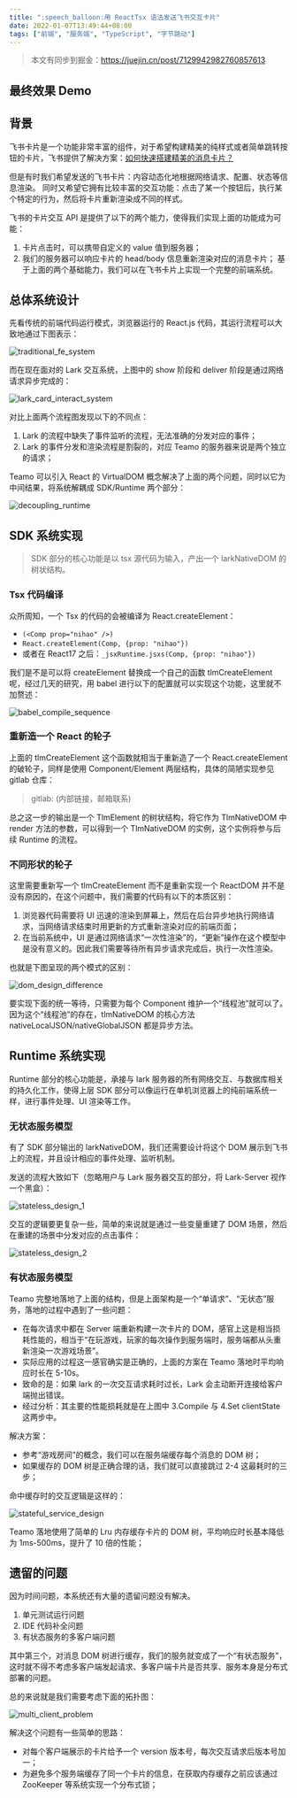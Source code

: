 ```yaml
---
title: ":speech_balloon:用 ReactTsx 语法发送飞书交互卡片"
date: 2022-01-07T13:49:44+08:00
tags: ["前端", "服务端", "TypeScript", "字节跳动"]
---
```


> 本文有同步到掘金：https://juejin.cn/post/7129942982760857613


## 最终效果 Demo


## 背景

飞书卡片是一个功能非常丰富的组件，对于希望构建精美的纯样式或者简单跳转按钮的卡片，飞书提供了解决方案：[如何快速搭建精美的消息卡片？ ](https://bytedance.feishu.cn/wiki/V4mPw7nkUiZySSkyok2cUinjnIh)

但是有时我们希望发送的飞书卡片：内容动态化地根据网络请求、配置、状态等信息渲染。
同时又希望它拥有比较丰富的交互功能：点击了某一个按钮后，执行某个特定的行为，然后将卡片重新渲染成不同的样式。

飞书的卡片交互 API 是提供了以下的两个能力，使得我们实现上面的功能成为可能：
1. 卡片点击时，可以携带自定义的 value 值到服务器；
2. 我们的服务器可以响应卡片的 head/body 信息重新渲染对应的消息卡片；
基于上面的两个基础能力，我们可以在飞书卡片上实现一个完整的前端系统。

## 总体系统设计

先看传统的前端代码运行模式，浏览器运行的 React.js 代码，其运行流程可以大致地通过下图表示：

![traditional_fe_system](./traditional_fe_system.svg)

而在现在面对的 Lark 交互系统，上图中的 show 阶段和 deliver 阶段是通过网络请求异步完成的：

![lark_card_interact_system](./lark_card_interact_system.svg)

对比上面两个流程图发现以下的不同点：

1. Lark 的流程中缺失了事件监听的流程，无法准确的分发对应的事件；
2. Lark 的事件分发和渲染流程是割裂的，对应 Teamo 的服务器来说是两个独立的请求；

Teamo 可以引入 React 的 VirtualDOM 概念解决了上面的两个问题，同时以它为中间结果，将系统解耦成 SDK/Runtime 两个部分：

![decoupling_runtime](./decoupling_runtime.svg)

## SDK 系统实现

> SDK 部分的核心功能是以 tsx 源代码为输入，产出一个 larkNativeDOM 的树状结构。

### Tsx 代码编译

众所周知，一个 Tsx 的代码的会被编译为 React.createElement：

- `(<Comp prop="nihao" />)`
- `React.createElement(Comp, {prop: "nihao"})`
- 或者在 React17 之后：`_jsxRuntime.jsxs(Comp, {prop: "nihao"})`

我们是不是可以将 createElement 替换成一个自己的函数 tlmCreateElement 呢，经过几天的研究，用 babel 进行以下的配置就可以实现这个功能，这里就不加赘述：

![babel_compile_sequence](./babel_compile_sequence.svg)

### 重新造一个 React 的轮子

上面的 tlmCreateElement 这个函数就相当于重新造了一个 React.createElement 的破轮子，同样是使用 Component/Element 两层结构，具体的简陋实现参见 gitlab 仓库：

> gitlab: (内部链接，邮箱联系)

总之这一步的输出是一个 TlmElement 的树状结构，将它作为 TlmNativeDOM 中 render 方法的参数，可以得到一个 TlmNativeDOM 的实例，这个实例将参与后续 Runtime 的流程。

### 不同形状的轮子

这里需要重新写一个 tlmCreateElement 而不是重新实现一个 ReactDOM 并不是没有原因的，在这个问题中，我们需要的代码有以下的本质区别：
1. 浏览器代码需要将 UI 迅速的渲染到屏幕上，然后在后台异步地执行网络请求，当网络请求结束时用更新的方式重新渲染对应的前端页面；
2. 在当前系统中，UI 是通过网络请求“一次性渲染”的，“更新”操作在这个模型中是没有意义的。因此我们需要等待所有异步请求完成后，执行一次性渲染。

也就是下图呈现的两个模式的区别：

![dom_design_difference](./dom_design_difference.svg)

要实现下面的统一等待，只需要为每个 Component 维护一个“线程池”就可以了。因为这个“线程池”的存在，tlmNativeDOM 的核心方法 nativeLocalJSON/nativeGlobalJSON 都是异步方法。

## Runtime 系统实现

Runtime 部分的核心功能是，承接与 lark 服务器的所有网络交互、与数据库相关的持久化工作，使得上层 SDK 部分可以像运行在单机浏览器上的纯前端系统一样，进行事件处理、UI 渲染等工作。

### 无状态服务模型

有了 SDK 部分输出的 larkNativeDOM，我们还需要设计将这个 DOM 展示到飞书上的流程，并且设计相应的事件处理、监听机制。

发送的流程大致如下（忽略用户与 Lark 服务器交互的部分，将 Lark-Server 视作一个黑盒）：

![stateless_design_1](./stateless_design_1.svg)

交互的逻辑要更复杂一些，简单的来说就是通过一些变量重建了 DOM 场景，然后在重建的场景中分发对应的点击事件：

![stateless_design_2](./stateless_design_2.svg)


### 有状态服务模型

Teamo 完整地落地了上面的结构，但是上面架构是一个“单请求”、“无状态”服务，落地的过程中遇到了一些问题：
- 在每次请求中都在 Server 端重新构建一次卡片的 DOM，感官上这是相当损耗性能的，相当于“在玩游戏，玩家的每次操作到服务端时，服务端都从头重新渲染一次游戏场景”。
- 实际应用的过程这一感官确实是正确的，上面的方案在 Teamo 落地时平均响应时长在 5-10s。
- 致命的是：如果 lark 的一次交互请求耗时过长，Lark 会主动断开连接给客户端抛出错误。
- 经过分析：其主要的性能损耗就是在上图中 3.Compile 与 4.Set clientState 这两步中。

解决方案：
- 参考“游戏房间”的概念，我们可以在服务端缓存每个消息的 DOM 树；
- 如果缓存的 DOM 树是正确合理的话，我们就可以直接跳过 2-4 这最耗时的三步；

命中缓存时的交互逻辑是这样的：

![stateful_service_design](./stateful_service_design.svg)

Teamo 落地使用了简单的 Lru 内存缓存卡片的 DOM 树，平均响应时长基本降低为 1ms-500ms，提升了 10 倍的性能；

## 遗留的问题

因为时间问题，本系统还有大量的遗留问题没有解决。

1. 单元测试运行问题 
2. IDE 代码补全问题
3. 有状态服务的多客户端问题

其中第三个，对消息 DOM 树进行缓存，我们的服务就变成了一个“有状态服务”，这时就不得不考虑多客户端发起请求、多客户端卡片是否共享、服务本身是分布式部署的问题。

总的来说就是我们需要考虑下面的拓扑图：

![multi_client_problem](./multi_client_problem.svg)

解决这个问题有一些简单的思路：
- 对每个客户端展示的卡片给予一个 version 版本号，每次交互请求后版本号加一；
- 为避免多个服务端缓存了同一个卡片的信息，在获取内存缓存之前应该通过 ZooKeeper 等系统实现一个分布式锁；